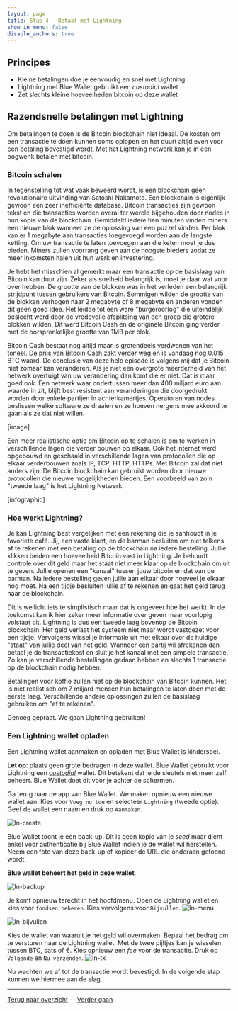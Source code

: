 ```yaml
---
layout: page
title: Stap 4 - Betaal met Lightning
show_in_menu: false
disable_anchors: true
---
```

## Principes
* Kleine betalingen doe je eenvoudig en snel met Lightning
* Lightning met Blue Wallet gebruikt een *custodial* wallet
* Zet slechts kleine hoeveelheden bitcoin op deze wallet

## Razendsnelle betalingen met Lightning
Om betalingen te doen is de Bitcoin blockchain niet ideaal. De kosten om een transactie te doen kunnen soms oplopen en het duurt altijd even voor een betaling bevestigd wordt. Met het Lightning netwerk kan je in een oogwenk betalen met bitcoin.

### Bitcoin schalen
In tegenstelling tot wat vaak beweerd wordt, is een blockchain geen revolutionaire uitvinding van Satoshi Nakamoto. Een blockchain is eigenlijk gewoon een zeer inefficiënte database. Bitcoin transacties zijn gewoon tekst en die transacties worden overal ter wereld bijgehouden door nodes in hun kopie van de blockchain. Gemiddeld iedere tien minuten vinden miners een nieuwe blok wanneer ze de oplossing van een puzzel vinden. Per blok kan er 1 megabyte aan transacties toegevoegd worden aan de langste ketting. Om uw transactie te laten toevoegen aan die keten moet je dus bieden. Miners zullen voorrang geven aan de hoogste bieders zodat ze meer inkomsten halen uit hun werk en investering.

Je hebt het misschien al gemerkt maar een transactie op de basislaag van Bitcoin kan duur zijn. Zeker als snelheid belangrijk is, moet je daar wat voor over hebben. De grootte van de blokken was in het verleden een belangrijk strijdpunt tussen gebruikers van Bitcoin. Sommigen wilden de grootte van de blokken verhogen naar 2 megabyte of 8 megabyte en anderen vonden dit geen goed idee. Het leidde tot een ware "burgeroorlog" die uiteindelijk beslecht werd door de vredevolle afsplitsing van een groep die grotere blokken wilden. Dit werd Bitcoin Cash en de originele Bitcoin ging verder met de oorspronkelijke grootte van 1MB per blok.

Bitcoin Cash bestaat nog altijd maar is grotendeels verdwenen van het toneel. De prijs van Bitcoin Cash zakt verder weg en is vandaag nog 0.015 BTC waard. De conclusie van deze hele episode is volgens mij dat je Bitcoin niet zomaar kan veranderen. Als je niet een overgrote meerderheid van het netwerk overtuigt van uw verandering dan komt die er niet. Dat is maar goed ook. Een netwerk waar ondertussen meer dan 400 miljard euro aan waarde in zit, blijft best resistent aan veranderingen die doorgedrukt worden door enkele partijen in achterkamertjes. Operatoren van nodes beslissen welke software ze draaien en ze hoeven nergens mee akkoord te gaan als ze dat niet willen.

[image]

Een meer realistische optie om Bitcoin op te schalen is om te werken in verschillende lagen die verder bouwen op elkaar. Ook het internet werd opgebouwd en geschaald in verschillende lagen van protocollen die op elkaar verderbouwen zoals IP, TCP, HTTP, HTTPs. Met Bitcoin zal dat niet anders zijn. De Bitcoin blockchain kan gebruikt worden door nieuwe protocollen die nieuwe mogelijkheden bieden. Een voorbeeld van zo'n "tweede laag" is het Lightning Netwerk.

[infographic]

### Hoe werkt Lightning?
Je kan Lightning best vergelijken met een rekening die je aanhoudt in je favoriete café. Jij, een vaste klant, en de barman besluiten om niet telkens af te rekenen met een betaling op de blockchain na iedere bestelling. Jullie klikken beiden een hoeveelheid Bitcoin vast in Lightning. Je behoudt controle over dit geld maar het staat niet meer klaar op de blockchain om uit te geven. Jullie openen een "kanaal" tussen jouw bitcoin en dat van de barman. Na iedere bestelling geven jullie aan elkaar door hoeveel je elkaar nog moet. Na een tijdje besluiten jullie af te rekenen en gaat het geld terug naar de blockchain.

Dit is wellicht iets te simplistisch maar dat is ongeveer hoe het werkt. In de toekomst kan ik hier zeker meer informatie over geven maar voorlopig volstaat dit. Lightning is dus een tweede laag bovenop de Bitcoin blockchain. Het geld verlaat het systeem niet maar wordt vastgezet voor een tijdje. Vervolgens wissel je informatie uit met elkaar over de huidige "staat" van jullie deel van het geld. Wanneer een partij wil afrekenen dan betaal je de transactiekost en sluit je het kanaal met een simpele transactie. Zo kan je verschillende bestellingen gedaan hebben en slechts 1 transactie op de blockchain nodig hebben.

Betalingen voor koffie zullen niet op de blockchain van Bitcoin kunnen. Het is niet realistisch om 7 miljard mensen hun betalingen te laten doen met de eerste laag. Verschillende andere oplossingen zullen de basislaag gebruiken om "af te rekenen".

Genoeg gepraat. We gaan Lightning gebruiken!

### Een Lightning wallet opladen
Een Lightning wallet aanmaken en opladen met Blue Wallet is kinderspel.

**Let op**: plaats geen grote bedragen in deze wallet. Blue Wallet gebruikt voor Lightning een [*custodial*](definities.md#custodial) wallet. Dit betekent dat je de sleutels niet meer zelf beheert. Blue Wallet doet dit voor je achter de schermen.

Ga terug naar de app van Blue Wallet. We maken opnieuw een nieuwe wallet aan. Kies voor `Voeg nu toe` en selecteer `Lightning` (tweede optie). Geef de wallet een naam en druk op `Aanmaken`.

![ln-create](https://github.com/SovereignNode/Spaartechnologie/blob/master/documentation/images/ln-create.png?raw=true)

Blue Wallet toont je een back-up. Dit is geen kopie van je *seed* maar dient enkel voor authenticatie bij Blue Wallet indien je de wallet wil herstellen. Neem een foto van deze back-up of kopieer de URL die onderaan getoond wordt.

**Blue wallet beheert het geld in deze wallet**.

![ln-backup](https://github.com/SovereignNode/Spaartechnologie/blob/master/documentation/images/ln-backup.png?raw=true)

Je komt opnieuw terecht in het hoofdmenu. Open de Lightning wallet en kies voor `fondsen beheren`. Kies vervolgens voor `Bijvullen`.
![ln-menu](https://github.com/SovereignNode/Spaartechnologie/blob/master/documentation/images/ln-menu.png?raw=true)

![ln-bijvullen](https://github.com/SovereignNode/Spaartechnologie/blob/master/documentation/images/ln-bijvullen.png?raw=true)

Kies de wallet van waaruit je het geld wil overmaken. Bepaal het bedrag om te versturen naar de Lightning wallet. Met de twee pijltjes kan je wisselen tussen BTC, sats of €. Kies opnieuw een *fee* voor de transactie. Druk op `Volgende` en `Nu verzenden`.
![ln-tx](https://github.com/SovereignNode/Spaartechnologie/blob/master/documentation/images/ln-tx.png?raw=true)

Nu wachten we af tot de transactie wordt bevestigd. In de volgende stap kunnen we hiermee aan de slag.

------

[Terug naar overzicht](overzicht.md) --
[Verder gaan](stap5.md)

